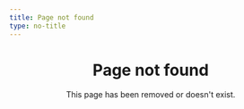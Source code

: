 ```yaml
---
title: Page not found
type: no-title
---
```


<h1 align="center">Page not found</h1>
<p align="center">This page has been removed or doesn't exist.</p>